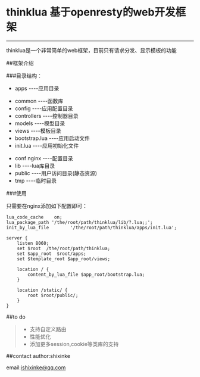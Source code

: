 # thinklua 基于openresty的web开发框架

------

thinklua是一个非常简单的web框架，目前只有请求分发、显示模板的功能

##框架介绍

###目录结构：

* apps  ----应用目录
 + common  ----函数库
 + config  ----应用配置目录
 + controllers ----控制器目录
 + models      ----模型目录
 + views    ----模板目录
 + bootstrap.lua  ----应用启动文件
 + init.lua       ----应用初始化文件
* conf nginx ----配置目录
* lib      ----lua库目录
* public   ----用户访问目录(静态资源)
* tmp      ----临时目录

###使用

只需要在nginx添加如下配置即可：

    lua_code_cache    on;
    lua_package_path '/the/root/path/thinklua/lib/?.lua;;';
	init_by_lua_file        '/the/root/path/thinklua/apps/init.lua';

    server {
        listen 8060;
        set $root  /the/root/path/thinklua;
        set $app_root  $root/apps;
        set $template_root $app_root/views;

        location / {
            content_by_lua_file $app_root/bootstrap.lua;
        }

        location /static/ {
            root $root/public/;
        }
    }

##to do

> * 支持自定义路由
> * 性能优化
> * 添加更多session,cookie等类库的支持

##contact
author:shixinke

email:ishixinke@qq.com

